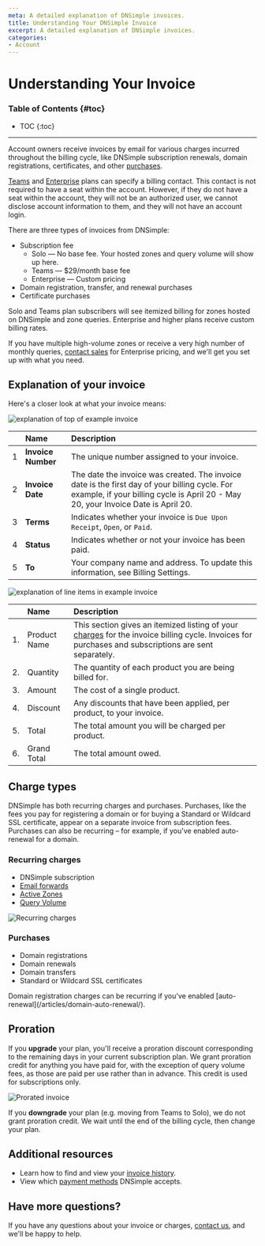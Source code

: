 ```yaml
---
meta: A detailed explanation of DNSimple invoices.
title: Understanding Your DNSimple Invoice
excerpt: A detailed explanation of DNSimple invoices.
categories:
- Account
---
```


# Understanding Your Invoice

### Table of Contents {#toc}

* TOC
{:toc}

---

Account owners receive invoices by email for various charges incurred throughout the billing cycle, like DNSimple subscription renewals, domain registrations, certificates, and other [purchases](#purchases).

[Teams](/articles/dnsimple-plans/#teams) and [Enterprise](/articles/dnsimple-plans/#enterprise) plans can specify a billing contact. This contact is not required to have a seat within the account. However, if they do not have a seat within the account, they will not be an authorized user, we cannot disclose account information to them, and they will not have an account login.

There are three types of invoices from DNSimple:

- Subscription fee
  - Solo — No base fee. Your hosted zones and query volume will show up here.
  - Teams — $29/month base fee
  - Enterprise — Custom pricing
- Domain registration, transfer, and renewal purchases
- Certificate purchases

Solo and Teams plan subscribers will see itemized billing for zones hosted on DNSimple and zone queries. Enterprise and higher plans receive custom billing rates.

If you have multiple high-volume zones or receive a very high number of monthly queries, [contact sales](https://dnsimple.com/sales) for Enterprise pricing, and we'll get you set up with what you need.

## Explanation of your invoice

Here's a closer look at what your invoice means:

![explanation of top of example invoice](/files/invoice-top.png)

|   | **Name** | **Description** |
|:--|:--|:--|
| 1 | **Invoice Number** | The unique number assigned to your invoice. |
| 2 | **Invoice Date** | The date the invoice was created. The invoice date is the first day of your billing cycle. For example, if your billing cycle is April 20 - May 20, your Invoice Date is April 20. |
| 3 | **Terms** | Indicates whether your invoice is `Due Upon Receipt`, `Open`, or `Paid`. |
| 4 | **Status** | Indicates whether or not your invoice has been paid.  |
| 5 | **To** | Your company name and address. To update this information, see Billing Settings. |

 ![explanation of line items in example invoice](/files/invoice-breakdown.png)

|    | **Name** | **Description** |
|:---|:--|:--|
| 1. | Product Name | This section gives an itemized listing of your [charges](#charge-types) for the invoice billing cycle. Invoices for purchases and subscriptions are sent separately.|
| 2. | Quantity | The quantity of each product you are being billed for. |
| 3. | Amount | The cost of a single product. |
| 4. | Discount | Any discounts that have been applied, per product, to your invoice. |
| 5. | Total | The total amount you will be charged per product. |
| 6. | Grand Total | The total amount owed.|

## Charge types

DNSimple has both recurring charges and purchases. Purchases, like the fees you pay for registering a domain or for buying a Standard or Wildcard SSL certificate, appear on a separate invoice from subscription fees. Purchases can also be recurring – for example, if you've enabled auto-renewal for a domain.

### Recurring charges

- DNSimple subscription
- [Email forwards](/articles/email-forwarding/)
- [Active Zones](/articles/dns-hosting)
- [Query Volume](/articles/dns-query-limits)

![Recurring charges](/files/recurring-charges.png)

### Purchases

- Domain registrations
- Domain renewals
- Domain transfers
- Standard or Wildcard SSL certificates

<info>
Domain registration charges can be recurring if you've enabled [auto-renewal](/articles/domain-auto-renewal/).
</info>

## Proration

If you **upgrade** your plan, you'll receive a proration discount corresponding to the remaining days in your current subscription plan. We grant proration credit for anything you have paid for, with the exception of query volume fees, as those are paid per use rather than in advance. This credit is used for subscriptions only.

![Prorated invoice](/files/prorated-invoice.png)

If you **downgrade** your plan (e.g. moving from Teams to Solo), we do not grant proration credit. We wait until the end of the billing cycle, then change your plan.

## Additional resources

- Learn how to find and view your [invoice history](/articles/account-invoice-history/).
- View which [payment methods](/articles/payment-methods/) DNSimple accepts.

## Have more questions?

If you have any questions about your invoice or charges, [contact us](https://dnsimple.com/feedback), and we'll be happy to help.

